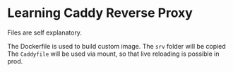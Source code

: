 # Learning Caddy Reverse Proxy

Files are self explanatory.

The Dockerfile is used to build custom image.
The `srv` folder will be copied
The `Caddyfile` will be used via mount, so that live reloading is possible in prod.
